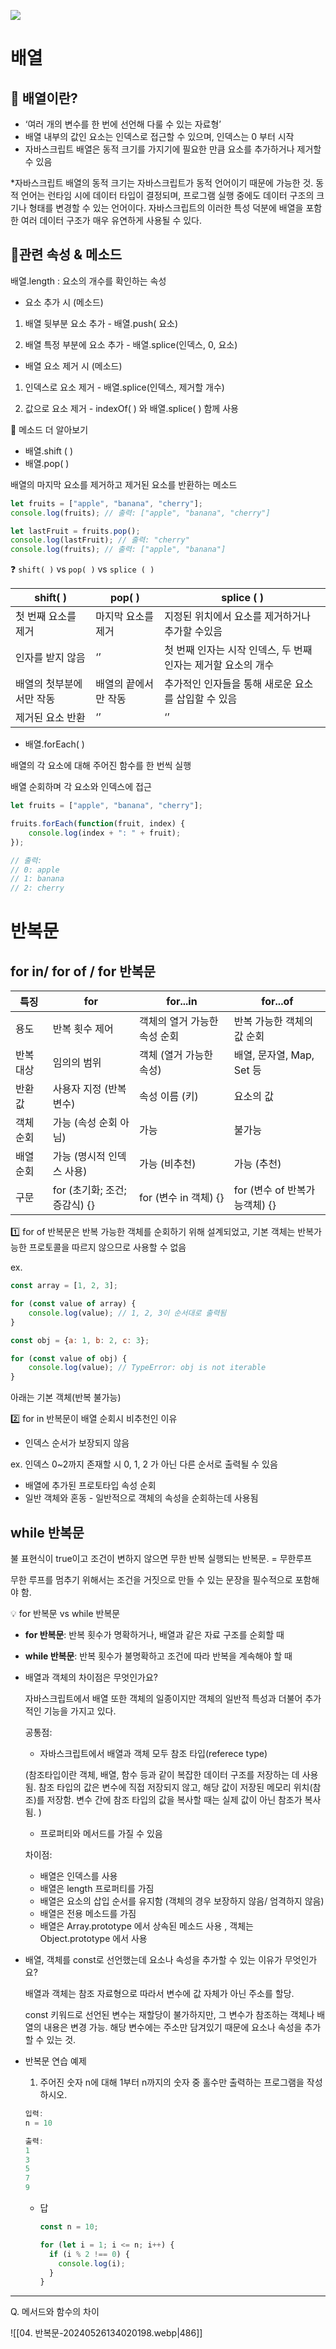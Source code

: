 ![](../../Attachments/04.%20반복문-20240530074927518.png)
# 배열

## 📍 배열이란?

- ‘여러 개의 변수를 한 번에 선언해 다룰 수 있는 자료형’
- 배열 내부의 값인 요소는 인덱스로 접근할 수 있으며, 인덱스는 0 부터 시작
- 자바스크립트 배열은 동적 크기를 가지기에 필요한 만큼 요소를 추가하거나 제거할 수 있음

*자바스크립트 배열의 동적 크기는 자바스크립트가 동적 언어이기 때문에 가능한 것. 동적 언어는 런타임 시에 데이터 타입이 결정되며, 프로그램 실행 중에도 데이터 구조의 크기나 형태를 변경할 수 있는 언어이다. 자바스크립트의 이러한 특성 덕분에 배열을 포함한 여러 데이터 구조가 매우 유연하게 사용될 수 있다.

## 📍관련 속성 & 메소드

배열.length : 요소의 개수를 확인하는 속성

- 요소 추가 시 (메소드)

1. 배열 뒷부분 요소 추가 - 배열.push( 요소)
    
2. 배열 특정 부분에 요소 추가 - 배열.splice(인덱스, 0, 요소)
    

- 배열 요소 제거 시 (메소드)

1. 인덱스로 요소 제거 - 배열.splice(인덱스, 제거할 개수)
    
2. 값으로 요소 제거 - indexOf( ) 와 배열.splice( ) 함께 사용
    

<aside> 📎 메소드 더 알아보기

</aside>

- 배열.shift ( )
- 배열.pop( )

배열의 마지막 요소를 제거하고 제거된 요소를 반환하는 메소드

```js title='배열.pop( )'
let fruits = ["apple", "banana", "cherry"];
console.log(fruits); // 출력: ["apple", "banana", "cherry"]

let lastFruit = fruits.pop();
console.log(lastFruit); // 출력: "cherry"
console.log(fruits); // 출력: ["apple", "banana"]
```

❓ `shift( )` vs `pop( )` vs `splice ( )`

|shift( )|pop( )|splice ( )|
|---|---|---|
|첫 번째 요소를 제거|마지막 요소를 제거|지정된 위치에서 요소를 제거하거나 추가할 수있음|
|인자를 받지 않음|‘’|첫 번째 인자는 시작 인덱스, 두 번째 인자는 제거할 요소의 개수|
|배열의 첫부분에서만 작동|배열의 끝에서만 작동|추가적인 인자들을 통해 새로운 요소를 삽입할 수 있음|
|제거된 요소 반환|‘’|‘’|

- 배열.forEach( )

배열의 각 요소에 대해 주어진 함수를 한 번씩 실행

배열 순회하며 각 요소와 인덱스에 접근

```js
let fruits = ["apple", "banana", "cherry"];

fruits.forEach(function(fruit, index) {
    console.log(index + ": " + fruit);
});

// 출력:
// 0: apple
// 1: banana
// 2: cherry
```

# 반복문

## for in/ for of / for 반복문

|특징|for|for...in|for...of|
|---|---|---|---|
|용도|반복 횟수 제어|객체의 열거 가능한 속성 순회|반복 가능한 객체의 값 순회|
|반복 대상|임의의 범위|객체 (열거 가능한 속성)|배열, 문자열, Map, Set 등|
|반환 값|사용자 지정 (반복 변수)|속성 이름 (키)|요소의 값|
|객체 순회|가능 (속성 순회 아님)|가능|불가능|
|배열 순회|가능 (명시적 인덱스 사용)|가능 (비추천)|가능 (추천)|
|구문|for (초기화; 조건; 증감식) {}|for (변수 in 객체) {}|for (변수 of 반복가능객체) {}|

1️⃣ for of 반복문은 반복 가능한 객체를 순회하기 위해 설계되었고, 기본 객체는 반복가능한 프로토콜을 따르지 않으므로 사용할 수 없음

ex.

```js
const array = [1, 2, 3];

for (const value of array) {
    console.log(value); // 1, 2, 3이 순서대로 출력됨
}
```

```js
const obj = {a: 1, b: 2, c: 3};

for (const value of obj) {
    console.log(value); // TypeError: obj is not iterable
}
```

아래는 기본 객체(반복 불가능)

2️⃣ for in 반복문이 배열 순회시 비추천인 이유

- 인덱스 순서가 보장되지 않음

ex. 인덱스 0~2까지 존재할 시 0, 1, 2 가 아닌 다른 순서로 출력될 수 있음

- 배열에 추가된 프로토타입 속성 순회
- 일반 객체와 혼동 - 일반적으로 객체의 속성을 순회하는데 사용됨

## while 반복문

불 표현식이 true이고 조건이 변하지 않으면 무한 반복 실행되는 반복문. = 무한루프

무한 루프를 멈추기 위해서는 조건을 거짓으로 만들 수 있는 문장을 필수적으로 포함해야 함.

<aside> 💡 for 반복문 vs while 반복문

</aside>

- **for 반복문**: 반복 횟수가 명확하거나, 배열과 같은 자료 구조를 순회할 때
    
- **while 반복문**: 반복 횟수가 불명확하고 조건에 따라 반복을 계속해야 할 때
    
- 배열과 객체의 차이점은 무엇인가요?
    
    자바스크립트에서 배열 또한 객체의 일종이지만 객체의 일반적 특성과 더불어 추가적인 기능을 가지고 있다.
    
    공통점:
    
    - 자바스크립트에서 배열과 객체 모두 참조 타입(referece type)
    
    (참조타입이란 객체, 배열, 함수 등과 같이 복잡한 데이터 구조를 저장하는 데 사용됨. 참조 타입의 값은 변수에 직접 저장되지 않고, 해당 값이 저장된 메모리 위치(참조)를 저장함. 변수 간에 참조 타입의 값을 복사할 때는 실제 값이 아닌 참조가 복사됨. )
    
    - 프로퍼티와 메서드를 가질 수 있음
    
    차이점:
    
    - 배열은 인덱스를 사용
    - 배열은 length 프로퍼티를 가짐
    - 배열은 요소의 삽입 순서를 유지함 (객체의 경우 보장하지 않음/ 엄격하지 않음)
    - 배열은 전용 메소드를 가짐
    - 배열은 Array.prototype 에서 상속된 메소드 사용 , 객체는 Object.prototype 에서 사용
- 배열, 객체를 const로 선언했는데 요소나 속성을 추가할 수 있는 이유가 무엇인가요?
    
    배열과 객체는 참조 자료형으로 따라서 변수에 값 자체가 아닌 주소를 할당.
    
    const 키워드로 선언된 변수는 재할당이 불가하지만, 그 변수가 참조하는 객체나 배열의 내용은 변경 가능. 해당 변수에는 주소만 담겨있기 때문에 요소나 속성을 추가할 수 있는 것.
    
- 반복문 연습 예제
    
    1. 주어진 숫자 n에 대해 1부터 n까지의 숫자 중 홀수만 출력하는 프로그램을 작성하시오.
    
    ```js
    입력:
    n = 10 
    ```
    
    ```js
    출력:
    1
    3
    5
    7
    9
    ```
    
    - 답
        
        ```js
        const n = 10;
        
        for (let i = 1; i <= n; i++) {
          if (i % 2 !== 0) {
            console.log(i);
          }
        }
        ```
        
    

---

Q. 메서드와 함수의 차이

![[04. 반복문-20240526134020198.webp|486]]